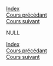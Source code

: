 <script type="text/javascript" src="https://cdnjs.cloudflare.com/ajax/libs/mathjax/2.7.7/latest.js?config=TeX-MML-AM_CHTML"></script>

[Index](./index.md)  
[Cours précédant](./cours_4.md)  
[Cours suivant](./cours_6.md)

NULL

[Index](./index.md)  
[Cours précédant](./cours_4.md)  
[Cours suivant](./cours_6.md)
